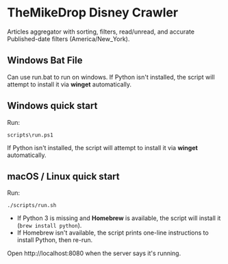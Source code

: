 # TheMikeDrop Disney Crawler
Articles aggregator with sorting, filters, read/unread, and accurate Published-date filters (America/New_York).

## Windows Bat File

Can use run.bat to run on windows. If Python isn't installed, the script will attempt to install it via **winget** automatically.

## Windows quick start
Run:
```
scripts\run.ps1
```
If Python isn't installed, the script will attempt to install it via **winget** automatically.

## macOS / Linux quick start
Run:
```
./scripts/run.sh
```
- If Python 3 is missing and **Homebrew** is available, the script will install it (`brew install python`).
- If Homebrew isn't available, the script prints one-line instructions to install Python, then re-run.

Open http://localhost:8080 when the server says it's running.
